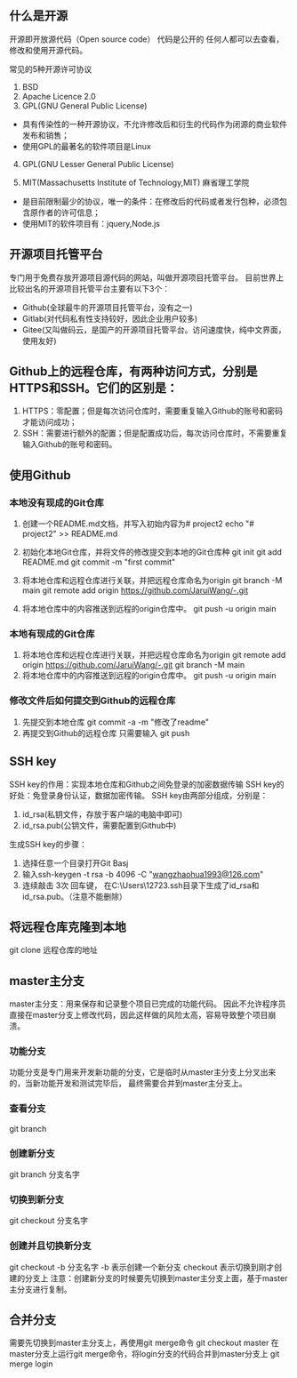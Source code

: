 ## 什么是开源
开源即开放源代码（Open source code）
代码是公开的
任何人都可以去查看，修改和使用开源代码。

常见的5种开源许可协议
1. BSD
2. Apache Licence 2.0
3. GPL(GNU General Public License)
- 具有传染性的一种开源协议，不允许修改后和衍生的代码作为闭源的商业软件发布和销售；
- 使用GPL的最著名的软件项目是Linux

4. GPL(GNU Lesser General Public License)

5. MIT(Massachusetts Institute of Technology,MIT)
麻省理工学院
- 是目前限制最少的协议，唯一的条件：在修改后的代码或者发行包种，必须包含原作者的许可信息；
- 使用MIT的软件项目有：jquery,Node.js

## 开源项目托管平台
专门用于免费存放开源项目源代码的网站，叫做开源项目托管平台。
目前世界上比较出名的开源项目托管平台主要有以下3个：
- Github(全球最牛的开源项目托管平台，没有之一)
- Gitlab(对代码私有性支持较好，因此企业用户较多)
- Gitee(又叫做码云，是国产的开源项目托管平台。访问速度快，纯中文界面，使用友好)

## Github上的远程仓库，有两种访问方式，分别是HTTPS和SSH。它们的区别是：
1. HTTPS：零配置；但是每次访问仓库时，需要重复输入Github的账号和密码才能访问成功；
2. SSH：需要进行额外的配置；但是配置成功后，每次访问仓库时，不需要重复输入Github的账号和密码。

## 使用Github
### 本地没有现成的Git仓库
1. 创建一个README.md文档，并写入初始内容为# project2
echo "# project2" >> README.md
2. 初始化本地Git仓库，并将文件的修改提交到本地的Git仓库种
git init
git add README.md
git commit -m "first commit"

3. 将本地仓库和远程仓库进行关联，并把远程仓库命名为origin
git branch -M main
git remote add origin https://github.com/JaruiWang/-.git
4. 将本地仓库中的内容推送到远程的origin仓库中。
git push -u origin main

### 本地有现成的Git仓库
1. 将本地仓库和远程仓库进行关联，并把远程仓库命名为origin
git remote add origin https://github.com/JaruiWang/-.git
git branch -M main
2. 将本地仓库中的内容推送到远程的origin仓库中。
git push -u origin main

### 修改文件后如何提交到Github的远程仓库
1. 先提交到本地仓库
 git commit -a -m "修改了readme"
2. 再提交到Github的远程仓库
    只需要输入 git push

## SSH key
SSH key的作用：实现本地仓库和Github之间免登录的加密数据传输
SSH key的好处：免登录身份认证，数据加密传输。
SSH key由两部分组成，分别是：
1. id_rsa(私钥文件，存放于客户端的电脑中即可)
2. id_rsa.pub(公钥文件，需要配置到Github中)

生成SSH key的步骤：
1. 选择任意一个目录打开Git Basj
2. 输入ssh-keygen -t rsa -b 4096 -C "wangzhaohua1993@126.com"
3. 连续敲击 3次 回车键， 在C:\Users\12723\.ssh目录下生成了id_rsa和id_rsa.pub。（注意不能删除）

## 将远程仓库克隆到本地
git clone 远程仓库的地址

## master主分支
master主分支：用来保存和记录整个项目已完成的功能代码。
因此不允许程序员直接在master分支上修改代码，因此这样做的风险太高，容易导致整个项目崩溃。

### 功能分支
功能分支是专门用来开发新功能的分支，它是临时从master主分支上分叉出来的，当新功能开发和测试完毕后，
最终需要合并到master主分支上。

### 查看分支
git branch
### 创建新分支
git branch 分支名字
### 切换到新分支
git checkout 分支名字

### 创建并且切换新分支
git checkout -b 分支名字
-b 表示创建一个新分支
checkout 表示切换到刚才创建的分支上
注意：创建新分支的时候要先切换到master主分支上面，基于master主分支进行复制。

## 合并分支
需要先切换到master主分支上，再使用git merge命令
git checkout master
在master分支上运行git merge命令，将login分支的代码合并到master分支上
git merge login